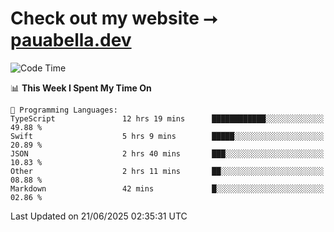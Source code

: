 # Check out my website ⭢ [pauabella.dev](https://pauabella.dev)

<!--START_SECTION:waka-->
![Code Time](http://img.shields.io/badge/Code%20Time-4%2C556%20hrs%2053%20mins-blue)

📊 **This Week I Spent My Time On** 

```text
💬 Programming Languages: 
TypeScript               12 hrs 19 mins      ████████████░░░░░░░░░░░░░   49.88 % 
Swift                    5 hrs 9 mins        █████░░░░░░░░░░░░░░░░░░░░   20.89 % 
JSON                     2 hrs 40 mins       ███░░░░░░░░░░░░░░░░░░░░░░   10.83 % 
Other                    2 hrs 11 mins       ██░░░░░░░░░░░░░░░░░░░░░░░   08.88 % 
Markdown                 42 mins             █░░░░░░░░░░░░░░░░░░░░░░░░   02.86 % 
```


 Last Updated on 21/06/2025 02:35:31 UTC
<!--END_SECTION:waka-->
